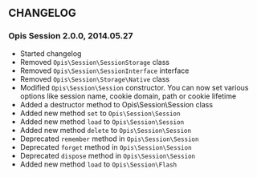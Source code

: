 CHANGELOG
-------------

### Opis Session 2.0.0, 2014.05.27

* Started changelog
* Removed `Opis\Session\SessionStorage` class
* Removed `Opis\Session\SessionInterface` interface
* Removed `Opis\Session\Storage\Native` class
* Modified `Opis\Session\Session` constructor.
    You can now set various options like session name, cookie domain, path or cookie lifetime
* Added a destructor method to Opis\Session\Session class
* Added new method `set` to `Opis\Session\Session`
* Added new method `load` to `Opis\Session\Session`
* Added new method `delete` to `Opis\Session\Session`
* Deprecated `remember` method in `Opis\Session\Session`
* Deprecated `forget` method in `Opis\Session\Session`
* Deprecated `dispose` method in `Opis\Session\Session`
* Added new method `load` to `Opis\Session\Flash`